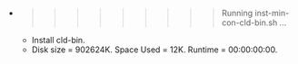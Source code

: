 * >>>>>>>>> Running inst-min-con-cld-bin.sh ...
  * Install cld-bin.
  * Disk size = 902624K. Space Used = 12K. Runtime = 00:00:00:00.

